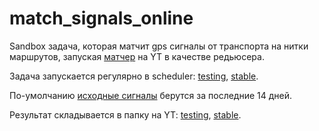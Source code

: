 # match_signals_online

Sandbox задача, которая матчит gps сигналы от транспорта на нитки маршрутов, запуская [матчер](https://a.yandex-team.ru/arc/trunk/arcadia/maps/masstransit/pylibs/match_signals) на YT в качестве редьюсера.

Задача запускается регулярно в scheduler: [testing](https://sandbox.yandex-team.ru/scheduler/712248/view), [stable](https://sandbox.yandex-team.ru/scheduler/712324/view).

По-умолчанию [исходные сигналы](https://yt.yandex-team.ru/hahn/navigation?path=//home/maps/core/masstransit/yatransport-prod/production/signals) берутся за последние 14 дней.

Результат складывается в папку на YT: [testing](https://yt.yandex-team.ru/hahn/navigation?path=//home/maps/jams/testing/masstransit/matched_signals_online), [stable](https://yt.yandex-team.ru/hahn/navigation?path=//home/maps/jams/production/masstransit/matched_signals_online).
